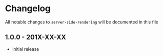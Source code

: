 # Changelog

All notable changes to `server-side-rendering` will be documented in this file

## 1.0.0 - 201X-XX-XX

- Initial release
